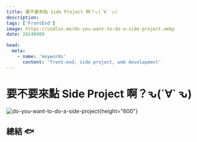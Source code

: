 ```yaml
---
title: 要不要來點 Side Project 啊？ԅ(´∀` ԅ)
description: 
tags: ['FrontEnd']
image: https://codlin.me/do-you-want-to-do-a-side-project.webp
date: 20240909

head:
  meta:
    - name: 'keywords'
      content: 'front-end, side project, web development'
---
```


# 要不要來點 Side Project 啊？ԅ(´∀` ԅ)

![do-you-want-to-do-a-side-project](/do-you-want-to-do-a-side-project.webp){height="600"}

## 總結 🐟

